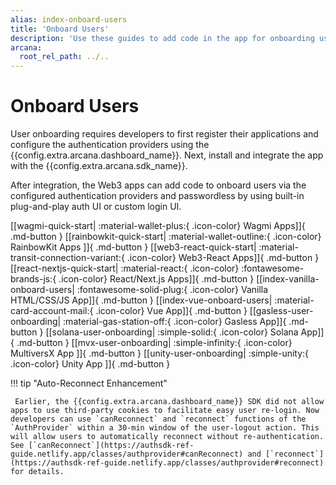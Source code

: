 ```yaml
---
alias: index-onboard-users
title: 'Onboard Users'
description: 'Use these guides to add code in the app for onboarding users via the configured authentication mechanisms. Use plug-and-play UI or build custom UI to onboard users.'
arcana:
  root_rel_path: ../..
---
```


# Onboard Users

User onboarding requires developers to first register their applications and configure the authentication providers using the {{config.extra.arcana.dashboard_name}}. Next, install and integrate the app with the {{config.extra.arcana.sdk_name}}.

After integration, the Web3 apps can add code to onboard users via the configured authentication providers and passwordless by using built-in plug-and-play auth UI or custom login UI.

[[wagmi-quick-start| :material-wallet-plus:{ .icon-color} Wagmi Apps]]{ .md-button }
[[rainbowkit-quick-start| :material-wallet-outline:{ .icon-color} RainbowKit Apps ]]{ .md-button }
[[web3-react-quick-start| :material-transit-connection-variant:{ .icon-color} Web3-React Apps]]{ .md-button }
[[react-nextjs-quick-start| :material-react:{ .icon-color} :fontawesome-brands-js:{ .icon-color} React/Next.js Apps]]{ .md-button }
[[index-vanilla-onboard-users| :fontawesome-solid-plug:{ .icon-color} Vanilla HTML/CSS/JS App]]{ .md-button }
[[index-vue-onboard-users| :material-card-account-mail:{ .icon-color} Vue App]]{ .md-button }
[[gasless-user-onboarding| :material-gas-station-off:{ .icon-color} Gasless App]]{ .md-button }
[[solana-user-onboarding| :simple-solid:{ .icon-color} Solana App]]{ .md-button }
[[mvx-user-onboarding| :simple-infinity:{ .icon-color} MultiversX App ]]{ .md-button }
[[unity-user-onboarding| :simple-unity:{ .icon-color} Unity App ]]{ .md-button }

!!! tip  "Auto-Reconnect Enhancement"

     Earlier, the {{config.extra.arcana.dashboard_name}} SDK did not allow apps to use third-party cookies to facilitate easy user re-login. Now developers can use `canReconnect` and `reconnect` functions of the `AuthProvider` within a 30-min window of the user-logout action. This will allow users to automatically reconnect without re-authentication. See [`canReconnect`](https://authsdk-ref-guide.netlify.app/classes/authprovider#canReconnect) and [`reconnect`](https://authsdk-ref-guide.netlify.app/classes/authprovider#reconnect) for details.